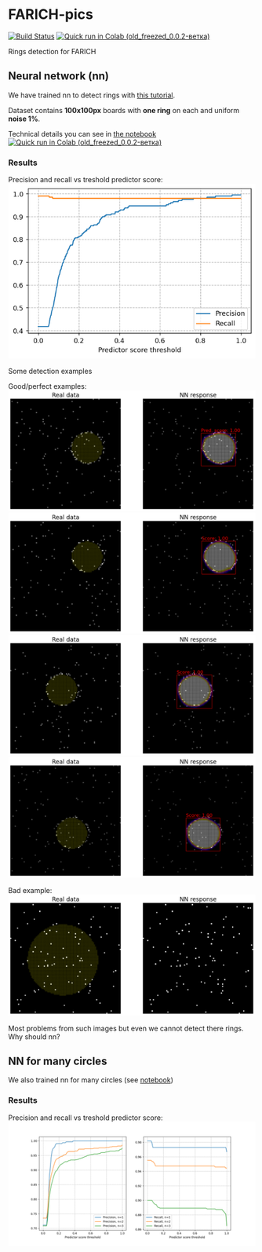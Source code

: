 # FARICH-pics

[![Build Status](https://travis-ci.com/82492749123082/farich-pics.svg?branch=dev)](https://travis-ci.com/82492749123082/farich-pics)
[![Quick run in Colab (old_freezed_0.0.2-ветка)](https://colab.research.google.com/assets/colab-badge.svg)](https://colab.research.google.com/github/82492749123082/farich-pics/blob/old_freezed_0.0.2/notebooks/CirclesNN.ipynb) 

Rings detection for FARICH


## Neural network (nn)

We have trained nn to detect rings with [this tutorial](https://pytorch.org/tutorials/intermediate/torchvision_tutorial.html).

Dataset contains **100x100px** boards with **one ring** on each and uniform **noise 1%**.

Technical details you can see in [the notebook](notebooks/CirclesNN.ipynb)
[![Quick run in Colab (old_freezed_0.0.2-ветка)](https://colab.research.google.com/assets/colab-badge.svg)](https://colab.research.google.com/github/82492749123082/farich-pics/blob/old_freezed_0.0.2/notebooks/CirclesNN.ipynb) 

### Results

Precision and recall vs treshold predictor score:
![superiority](page/score.png)

Some detection examples

Good/perfect examples:
![good guy](page/TP1.png)
![good guy](page/TP2.png)
![good guy](page/TP3.png)
![good guy](page/TP4.png)

Bad example:
![bad guy](page/FN1.png)

Most problems from such images but even we cannot detect there rings. Why should nn?

## NN for many circles

We also trained nn for many circles (see [notebook](notebooks/ManyCirclesNN.ipynb))
<!-- [![Quick run in Colab (old_freezed_0.0.2-ветка)](https://colab.research.google.com/assets/colab-badge.svg)](https://colab.research.google.com/github/82492749123082/farich-pics/blob/old_freezed_0.0.2/notebooks/ManyCirclesNN.ipynb) -->

### Results
Precision and recall vs treshold predictor score:
![superiority](page/score_many_circles.png)
 

